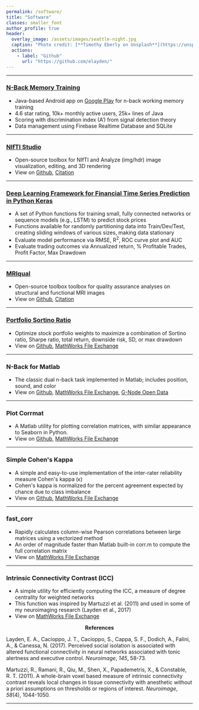 ```yaml
---
permalink: /software/
title: "Software"
classes: smaller_font
author_profile: true
header:
  overlay_image: /assets/images/seattle-night.jpg
  caption: "Photo credit: [**Timothy Eberly on Unsplash**](https://unsplash.com/photos/h3vT1-T2nfc)"
  actions:
    - label: "Github"
      url: "https://github.com/elayden/"
---
```

----------------------------------------------------------------------------	
### [N-Back Memory Training](https://nbackmemorytraining.com/)			 	         	       	 	
* Java-based Android app on [Google Play](https://play.google.com/store/apps/details?id=science.eal.n_backmemorytraining) for n-back working memory training
* 4.6 star rating, 10k+ monthly active users, 25k+ lines of Java
* Scoring with discrimination index (A’) from signal detection theory
* Data management using Firebase Realtime Database and SQLite
	
----------------------------------------------------------------------------	
### [NIfTI Studio](https://elliotlayden.com/software/nifti-studio)
* Open-source toolbox for NIfTI and Analyze (img/hdr) image visualization, editing, and 3D rendering
* View on [Github](https://github.com/elayden/NIfTI-Studio), [Citation](http://doi.org/10.5281/zenodo.3725006)

----------------------------------------------------------------------------	
### [Deep Learning Framework for Financial Time Series Prediction in Python Keras](https://github.com/elayden/Deep-Learning-Framework-for-Financial-Time-Series-Prediction-in-Python-Keras)
* A set of Python functions for training small, fully connected networks or sequence models (e.g., LSTM) to predict stock prices
* Functions available for randomly partitioning data into Train/Dev/Test, creating sliding windows of various sizes, making data stationary
* Evaluate model performance via RMSE, R<sup>2</sup>, ROC curve plot and AUC
* Evaluate trading outcomes via Annualized return, % Profitable Trades, Profit Factor, Max Drawdown

----------------------------------------------------------------------------		
### [MRIqual](https://elliotlayden.com/software/mriqual)
* Open-source toolbox toolbox for quality assurance analyses on structural and functional MRI images
* View on [Github](https://github.com/elayden/MRIqual), [Citation](http://doi.org/10.5281/zenodo.3735471)
	
----------------------------------------------------------------------------
### [Portfolio Sortino Ratio](https://elliotlayden.com/software/portfolio_sortino_ratio)
* Optimize stock portfolio weights to maximize a combination of Sortino ratio, Sharpe ratio, total return, downside risk, SD, or max drawdown
* View on [Github](https://github.com/elayden/portfolio_sortino_ratio), [MathWorks File Exchange](https://www.mathworks.com/matlabcentral/fileexchange/68589-portfolio_sortino_ratio)
	
----------------------------------------------------------------------------
### N-Back for Matlab
* The classic dual n-back task implemented in Matlab; includes position, sound, and color 
* View on [Github](https://github.com/elayden/N-Back-for-Matlab), [MathWorks File Exchange](https://www.mathworks.com/matlabcentral/fileexchange/67976-n-back-for-matlab), [G-Node Open Data](https://doi.org/10.12751/g-node.f87128)

----------------------------------------------------------------------------
### Plot Corrmat
* A Matlab utility for plotting correlation matrices, with similar appearance to Seaborn in Python.
* View on [Github](https://github.com/elayden/plot-corrmat), [MathWorks File Exchange](https://www.mathworks.com/matlabcentral/fileexchange/73845-plot-corrmat)
	
----------------------------------------------------------------------------
### Simple Cohen's Kappa
* A simple and easy-to-use implementation of the inter-rater reliability measure Cohen's kappa (κ)
* Cohen's kappa is normalized for the percent agreement expected by chance due to class imbalance
* View on [Github](https://github.com/elayden/cohensKappa), [MathWorks File Exchange](https://www.mathworks.com/matlabcentral/fileexchange/69943-simple-cohen-s-kappa)

----------------------------------------------------------------------------
### fast_corr
* Rapidly calculates column-wise Pearson correlations between large matrices using a vectorized method
* An order of magnitude faster than Matlab built-in corr.m to compute the full correlation matrix
* View on [MathWorks File Exchange](https://www.mathworks.com/matlabcentral/fileexchange/63082-fast_corr)

----------------------------------------------------------------------------
### Intrinsic Connectivity Contrast (ICC)
* A simple utility for efficiently computing the ICC, a measure of degree centrality for weighted networks
* This function was inspired by Martuzzi et al. (2011) and used in some of my neuroimaging research (Layden et al., 2017)
* View on [MathWorks File Exchange](https://www.mathworks.com/matlabcentral/fileexchange/68248-intrinsic_connectivity_contrast)
	
<p style="text-align: center;"><b>References</b></p>
Layden, E. A., Cacioppo, J. T., Cacioppo, S., Cappa, S. F., Dodich, A., Falini, A., & Canessa, N. (2017). Perceived social isolation is associated with altered functional connectivity in neural networks associated with tonic alertness and executive control. <i>Neuroimage</i>, <i>145</i>, 58-73.

Martuzzi, R., Ramani, R., Qiu, M., Shen, X., Papademetris, X., & Constable, R. T. (2011). A whole-brain voxel based measure of intrinsic connectivity contrast reveals local changes in tissue connectivity with anesthetic without a priori assumptions on thresholds or regions of interest. <i>Neuroimage</i>, <i>58</i>(4), 1044-1050.

----------------------------------------------------------------------------